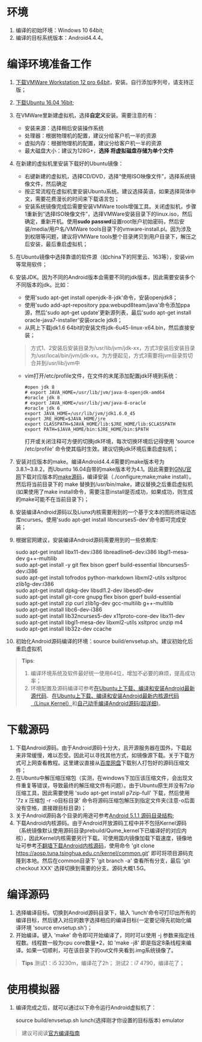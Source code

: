# 环境  
  1. 编译的初始环境：Windows 10 64bit;
  2. 编译的目标系统版本：Android4.4.4。

# 编译环境准备工作  
  1. [下载VMWare Workstation 12 pro 64bit](http://rj.baidu.com/soft/detail/13808.html?ald)，安装。自行添加序列号，请支持正版；
  2. [下载Ubuntu 16.04 16bit](https://www.ubuntu.com/download/desktop);
  3. 在VMWare里新建虚拟机，选择**自定义**安装。需要注意的有：
	  * 安装来源：选择稍后安装操作系统
	  * 处理器：根据物理机的配置，建议分给客户机一半的资源
	  * 虚拟内存：根据物理机的配置，建议分给客户机一半的资源
	  * 最大磁盘大小：建议为128G+，**选择 将虚拟磁盘存储为单个文件**
  4. 在新建的虚拟机里安装下载好的Ubuntu镜像：
	  * 右键新建的虚拟机，选择CD/DVD，选择“使用ISO映像文件”，选择系统镜像文件，然后确定
	  * 按正常流程在虚拟机里安装Ubuntu系统。建议选择英语，如果选择简体中文，需要花费漫长的时间来下载语言包；
	  * 安装系统镜像完成后需要安装VMWare tools增强工具。关闭虚拟机，步骤1重新到“选择ISO映像文件”，选择VMWare安装目录下的linux.iso，然后确定，重新开机。使用**sudo passwd**设置root账户初始密码，然后安装/media/用户名/VMWare tools目录下的vmware-install.pl。因为涉及到权限等问题，建议将VMWare tools整个目录拷贝到用户目录下，解压之后安装，最后重启虚拟机；
  5. 在Ubuntu镜像中选择靠谱的软件源（如china下的阿里云、163等），安装vim等常用软件；
  6. 安装JDK。因为不同的Android版本会需要不同的jdk版本，因此需要安装多个不同版本的jdk。比如：
	  * 使用'sudo apt-get install openjdk-8-jdk'命令，安装openjdk8；
	  * 使用'sudo add-apt-repository ppa:webupd8team/java'命令添加ppa源，然后'sudo apt-get update'更新源列表，最后'sudo apt-get install oracle-java7-installer'安装oracle jdk8；
	  * 从网上下载jdk1.6 64bit的安装文件jdk-6u45-linux-x64.bin，然后直接安装；
	  
	  > 方式1、2安装后安装目录为/usr/lib/jvm/jdk-xx，方式3安装后安装目录为/usr/local/bin/jvm/jdk-xx。为方便起见，方式3需要将jvm目录剪切合并到/usr/lib/jvm中
	  
	  * vim打开/etc/profile文件，在文件的末尾添加配置jdk环境到系统：  
	  
			#open jdk 8
			# export JAVA_HOME=/usr/lib/jvm/java-8-openjdk-amd64
			#oracle jdk 8
			# export JAVA_HOME=/usr/lib/jvm/java-8-oracle
			#oracle jdk 6
			export JAVA_HOME=/usr/lib/jvm/jdk1.6.0_45
			export JRE_HOME=$JAVA_HOME/jre
			export CLASSPATH=$JAVA_HOME/lib:$JRE_HOME/lib:$CLASSPATH
			export PATH=$JAVA_HOME/bin:$JRE_HOME/bin:$PATH

	    打开或关闭注释可方便的切换jdk环境，每次切换环境后记得使用 'source /etc/profile' 命令使其临时生效。建议切换jdk环境后重启虚拟机；
  7. 安装对应版本的make。编译Android4.4.4需要的make版本号为3.8.1~3.8.2，而Ubuntu 16.04自带的make版本号为4.1。因此需要到[GNU官网](http://www.gnu.org/software/make/)下载对应版本的[make源码](http://ftp.gnu.org/gnu/make/)，编译安装（./configure;make;make install）。然后将当前目录下的 make 替换到/usr/bin/make，建议替换之后重启虚拟机(如果使用了make install命令，需要注意install是否成功，如果成功，则生成的make可能不在当前目录下)；
  8. 安装编译Android源码以及Liunx内核需要用到的一个基于文本的图形终端动态库ncurses。使用'sudo apt-get install libncurses5-dev'命令即可完成安装；
  9. 根据官网建议，安装编译Android源码需要用到的一些依赖库:  
  
		sudo apt-get install libx11-dev:i386 libreadline6-dev:i386 libgl1-mesa-dev g++-multilib  
		sudo apt-get install -y git flex bison gperf build-essential libncurses5-dev:i386  
		sudo apt-get install tofrodos python-markdown libxml2-utils xsltproc zlib1g-dev:i386   
		sudo apt-get install dpkg-dev libsdl1.2-dev libesd0-dev  
		sudo apt-get install git-core gnupg flex bison gperf build-essential    
		sudo apt-get install zip curl zlib1g-dev gcc-multilib g++-multilib  
		sudo apt-get install libc6-dev-i386  
		sudo apt-get install lib32ncurses5-dev x11proto-core-dev libx11-dev   
		sudo apt-get install libgl1-mesa-dev libxml2-utils xsltproc unzip m4  
		sudo apt-get install lib32z-dev ccache  

  10. 初始化Android源码编译的环境：source build/envsetup.sh。建议初始化后重启虚拟机  

> **Tips**:  
> 1. 编译环境系统及软件最好统一使用64位，增加不必要的麻烦，提高成功率；  
> 2. 环境配置及源码编译可参考[在Ubuntu上下载、编译和安装Android最新源代码](http://blog.csdn.net/luoshengyang/article/details/6559955)、[在Ubuntu上下载、编译和安装Android最新内核源代码（Linux Kernel）](http://blog.csdn.net/luoshengyang/article/details/6564592)和[自己动手编译Android源码(超详细)](http://www.jianshu.com/p/367f0886e62b)。  

# 下载源码
  1. 下载Android源码。由于Android源码十分大，且开源服务器在国外，下载起来非常缓慢，难以忍受。因此可以寻找其他方式，如镜像源下载。关于下载方式可上网查看教程。这里建议直接从[百度网盘](http://pan.baidu.com/s/1ngsZs)下载别人打包好的源码压缩文件；
  2. 在Ubuntu中解压缩压缩包（实测，在windows下加压该压缩文件，会出现文件重复等错误，导致最终的解压缩文件有问题）。由于Ubuntu原生并没有7zip压缩工具，因此需要使用 'sudo apt-get install p7zip-full' 下载，然后使用 '7z x 压缩包 -r -o目标目录' 命令将源码压缩包解压到指定文件夹(注意-o后面没有空格，直接跟目标目录)；
  3. 关于Android源码各个目录的用途可参考[Android 5.1.1 源码目录结构](http://blog.csdn.net/tfslovexizi/article/details/51888458);
  4. 下载Android内核源码。由于Android开放源码工程中并不包括Kernel源码（系统镜像默认使用源码目录prebuild/Qume_kernel下已编译好的对应内核），因此Kernel内核需要另行下载。可使用国内镜像加载下载速度，镜像地址可参考[不翻墙下载Android内核源码](http://blog.csdn.net/sunao2002002/article/details/53057374)，使用命令 'git clone  https://aosp.tuna.tsinghua.edu.cn/kernel/common.git' 即可将项目源码克隆到本地。然后在common目录下 'git branch -a' 查看所有分支，最后 'git checkout XXX' 选择切换到需要的分支。源码大概1.5G。  

# 编译源码
  1. 选择编译目标。切换到Android源码目录下，输入 'lunch'命令可打印出所有的编译目标，然后键入对应的数字选择相应的编译目标(一定要记得先初始化编译环境 'source envsetup.sh')；
  2. 开始编译。键入 'make' 命令即可开始编译了，同时可以使用 -j 参数来指定线程数。线程数一般为cpu core数量*2，如 'make -j8' 即是指定8条线程来编译。如果一切顺利，可在该目录下的out文件夹看到.img系统镜像了。  

> **Tips**
> 测试1：i5 3230m，编译花了2h；
> 测试2：i7 4790，编译花了；

# 使用模拟器
  1. 编译完成之后，就可以通过以下命令运行Android虚拟机了：  

		source build/envsetup.sh
		lunch(选择刚才你设置的目标版本)
		emulator

>建议可阅读[官方编译指南](http://source.android.com/source/building.html)